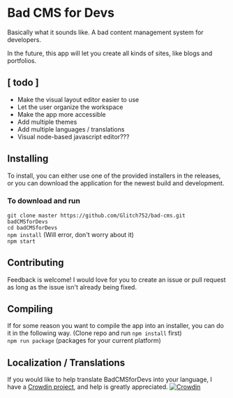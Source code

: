 # Bad CMS for Devs

Basically what it sounds like. A bad content management system for developers.  
  
In the future, this app will let you create all kinds of sites, like blogs and portfolios.

## [ todo ]
- Make the visual layout editor easier to use
- Let the user organize the workspace
- Make the app more accessible
- Add multiple themes
- Add multiple languages / translations
- Visual node-based javascript editor???

## Installing

To install, you can either use one of the provided installers in the releases, or you can download the application for the newest build and development.
### To download and run
`git clone master https://github.com/Glitch752/bad-cms.git badCMSforDevs`  
`cd badCMSforDevs`  
`npm install` (Will error, don't worry about it)  
`npm start`

## Contributing

Feedback is welcome! I would love for you to create an issue or pull request as long as the issue isn't already being fixed.  

## Compiling

If for some reason you want to compile the app into an installer, you can do it in the following way.
(Clone repo and run `npm install` first)  
`npm run package` (packages for your current platform)  

## Localization / Translations
If you would like to help translate BadCMSforDevs into your language, I have a [Crowdin project](https://crowdin.com/project/badcms), and help is greatly appreciated.
[![Crowdin](https://badges.crowdin.net/badcms/localized.svg)](https://crowdin.com/project/badcms)